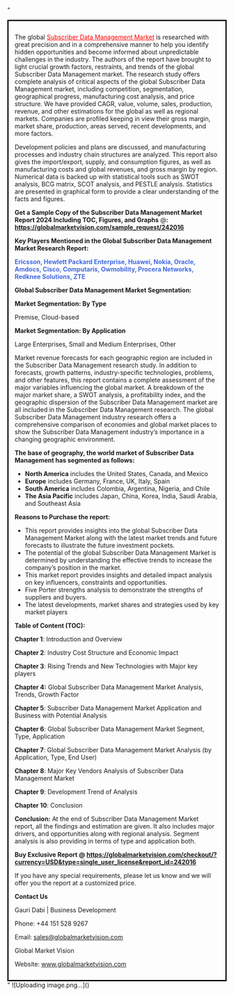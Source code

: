 "<div style='border: 3px solid black; padding: 1em;'>

The global <a style='color: #ff0000;' href='https://globalmarketvision.com/reports/global-subscriber-data-management-market/242016'>Subscriber Data Management Market</a> is researched with great precision and in a comprehensive manner to help you identify hidden opportunities and become informed about unpredictable challenges in the industry. The authors of the report have brought to light crucial growth factors, restraints, and trends of the global Subscriber Data Management market. The research study offers complete analysis of critical aspects of the global Subscriber Data Management market, including competition, segmentation, geographical progress, manufacturing cost analysis, and price structure. We have provided CAGR, value, volume, sales, production, revenue, and other estimations for the global as well as regional markets. Companies are profiled keeping in view their gross margin, market share, production, areas served, recent developments, and more factors.

Development policies and plans are discussed, and manufacturing processes and industry chain structures are analyzed. This report also gives the import/export, supply, and consumption figures, as well as manufacturing costs and global revenues, and gross margin by region. Numerical data is backed up with statistical tools such as SWOT analysis, BCG matrix, SCOT analysis, and PESTLE analysis. Statistics are presented in graphical form to provide a clear understanding of the facts and figures.

<strong>Get a Sample Copy of the Subscriber Data Management Market Report 2024 Including TOC, Figures, and Graphs</strong> @<strong>:</strong><strong> <a style='color: #ff0000;' href='https://globalmarketvision.com/sample_request/242016?utm_source=linkedinPulse&utm_medium=Dhiraj&utm_campaign=Dhiraj'><strong>https://globalmarketvision.com/sample_request/242016</strong></a></strong>

<strong>Key Players Mentioned in the Global Subscriber Data Management Market Research Report:</strong>

<strong style='color: #4169e1;'>Ericsson, Hewlett Packard Enterprise, Huawei, Nokia, Oracle, Amdocs, Cisco, Computaris, Owmobility, Procera Networks, Redknee Solutions, ZTE</strong>

<strong>Global Subscriber Data Management Market Segmentation:</strong>

<strong>Market Segmentation: By Type</strong>

Premise, Cloud-based

<strong>Market Segmentation: By Application</strong>

Large Enterprises, Small and Medium Enterprises, Other

Market revenue forecasts for each geographic region are included in the Subscriber Data Management research study. In addition to forecasts, growth patterns, industry-specific technologies, problems, and other features, this report contains a complete assessment of the major variables influencing the global market. A breakdown of the major market share, a SWOT analysis, a profitability index, and the geographic dispersion of the Subscriber Data Management market are all included in the Subscriber Data Management research. The global Subscriber Data Management industry research offers a comprehensive comparison of economies and global market places to show the Subscriber Data Management industry’s importance in a changing geographic environment.

<strong>The base of geography, the world market of Subscriber Data Management has segmented as follows:</strong>
<ul>
  <li><strong>North America</strong> includes the United States, Canada, and Mexico</li>
  <li><strong>Europe</strong> includes Germany, France, UK, Italy, Spain</li>
  <li><strong>South America</strong> includes Colombia, Argentina, Nigeria, and Chile</li>
  <li><strong>The Asia Pacific</strong> includes Japan, China, Korea, India, Saudi Arabia, and Southeast Asia</li>
</ul>
<strong>Reasons to Purchase the report:</strong>
<ul>
  <li>This report provides insights into the global Subscriber Data Management Market along with the latest market trends and future forecasts to illustrate the future investment pockets.</li>
  <li>The potential of the global Subscriber Data Management Market is determined by understanding the effective trends to increase the company’s position in the market.</li>
  <li>This market report provides insights and detailed impact analysis on key influencers, constraints and opportunities.</li>
  <li>Five Porter strengths analysis to demonstrate the strengths of suppliers and buyers.</li>
  <li>The latest developments, market shares and strategies used by key market players</li>
</ul>
<strong>Table of Content (TOC): </strong>

<strong>Chapter 1</strong>: Introduction and Overview

<strong>Chapter 2</strong>: Industry Cost Structure and Economic Impact

<strong>Chapter 3</strong>: Rising Trends and New Technologies with Major key players

<strong>Chapter 4:</strong> Global Subscriber Data Management Market Analysis, Trends, Growth Factor

<strong>Chapter 5</strong>: Subscriber Data Management Market Application and Business with Potential Analysis

<strong>Chapter 6</strong>: Global Subscriber Data Management Market Segment, Type, Application

<strong>Chapter 7</strong>: Global Subscriber Data Management Market Analysis (by Application, Type, End User)

<strong>Chapter 8</strong>: Major Key Vendors Analysis of Subscriber Data Management Market

<strong>Chapter 9</strong>: Development Trend of Analysis

<strong>Chapter 10</strong>: Conclusion

<strong>Conclusion:</strong> At the end of Subscriber Data Management Market report, all the findings and estimation are given. It also includes major drivers, and opportunities along with regional analysis. Segment analysis is also providing in terms of type and application both.

<strong>Buy Exclusive Report @</strong><strong> <strong><a style='color: #ff0000;' href='https://globalmarketvision.com/checkout/?currency=USD&type=single_user_license&report_id=242016?utm_source=linkedinPulse&utm_medium=Dhiraj&utm_campaign=Dhiraj'>https://globalmarketvision.com/checkout/?currency=USD&type=single_user_license&report_id=242016</a></strong>
</strong>

If you have any special requirements, please let us know and we will offer you the report at a customized price.

<strong>Contact Us</strong>

Gauri Dabi | Business Development

Phone: +44 151 528 9267

Email: <a href='mailto:sales@globalmarketvision.com'>sales@globalmarketvision.com</a>

Global Market Vision

Website: <a href='http://www.globalmarketvision.com/'>www.globalmarketvision.com</a>

</div>"
![Uploading image.png…]()
